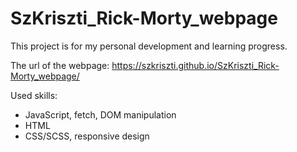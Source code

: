 # SzKriszti_Rick-Morty_webpage

This project is for my personal development and learning progress.

The url of the webpage: https://szkriszti.github.io/SzKriszti_Rick-Morty_webpage/

Used skills:
- JavaScript, fetch, DOM manipulation
- HTML
- CSS/SCSS, responsive design
